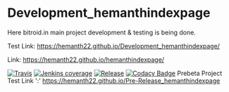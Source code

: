 # Development_hemanthindexpage
Here bitroid.in main project development & testing is being done.

Test Link: https://hemanth22.github.io/Development_hemanthindexpage/

Link: https://hemanth22.github.io/hemanthindexpage/

[![Travis](https://img.shields.io/travis/rust-lang/rust.svg?style=plastic)]()
[![Jenkins coverage](https://img.shields.io/jenkins/c/https/jenkins.qa.ubuntu.com/view/Utopic/view/All/job/address-book-service-utopic-i386-ci.svg?style=plastic)]()
[![Release](https://img.shields.io/badge/release-August%202018-brightgreen.svg?style=plastic)]()
[![Codacy Badge](https://api.codacy.com/project/badge/Grade/a04dac1283624338bbd0b1e33ca3f839)](https://www.codacy.com/app/hemanth22hemu/Development_hemanthindexpage?utm_source=github.com&amp;utm_medium=referral&amp;utm_content=hemanth22/Development_hemanthindexpage&amp;utm_campaign=Badge_Grade)
Prebeta Project Test Link ':' https://hemanth22.github.io/Pre-Release_hemanthindexpage

